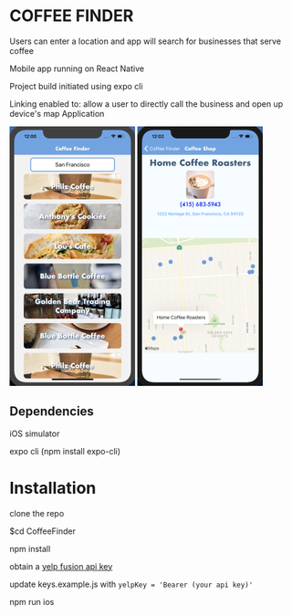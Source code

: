 # COFFEE FINDER

Users can enter a location and app will search for businesses that serve coffee

Mobile app running on React Native

Project build initiated using expo cli

Linking enabled to: allow a user to directly call the business and open up device's map Application

![Home Screen ](./CoffeeFinder/assets/HomeScreen1.png) ![Store Screen](./CoffeeFinder/assets/StoreScreen1.png)

## Dependencies

iOS simulator

expo cli (npm install expo-cli)

# Installation

clone the repo

\$cd CoffeeFinder

npm install

obtain a [yelp fusion api key](https://www.yelp.com/fusion)

update keys.example.js with `yelpKey = 'Bearer (your api key)'`

npm run ios
